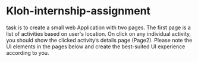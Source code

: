 # Kloh-internship-assignment
task is to create a small web Application with two pages. The first page is a list of activities based on user's location. On click on any individual activity, you should show the clicked activity’s details page (Page2). Please note the UI elements in the pages below and create the best-suited UI experience according to you.
